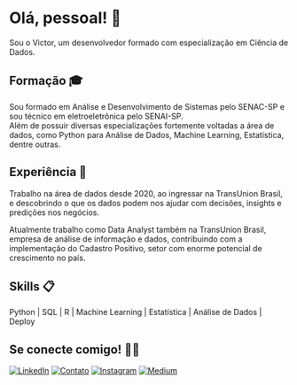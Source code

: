 # Olá, pessoal! 👋

Sou o Victor, um desenvolvedor formado com especialização em Ciência de Dados.

## Formação 🎓

Sou formado em Análise e Desenvolvimento de Sistemas pelo SENAC-SP e sou técnico em eletroeletrônica pelo SENAI-SP.<br>
Além de possuir diversas especializações fortemente voltadas a área de dados, como Python para Análise de Dados, Machine Learning, Estatística, dentre outras.

## Experiência 🏢

Trabalho na área de dados desde 2020, ao ingressar na TransUnion Brasil, e descobrindo o que os dados podem nos ajudar com decisões, insights e predições nos negócios.

Atualmente trabalho como Data Analyst também na TransUnion Brasil, empresa de análise de informação e dados, contribuindo com a implementação do Cadastro Positivo, setor com enorme potencial de crescimento no país.

## Skills 📋 

Python | SQL | R | Machine Learning | Estatística | Análise de Dados | Deploy

## Se conecte comigo! 💪🏼 

[![LinkedIn](https://img.shields.io/badge/linkedin-%230077B5.svg?style=for-the-badge&logo=linkedin&logoColor=white)](https://linkedin.com/in/vilelavictor)
[![Contato](https://img.shields.io/badge/-Contato-%23333?style=for-the-badge&logo=gmail&logoColor=white)](mailto:victor_vilel@hotmail.com)
[![Instagram](https://img.shields.io/badge/instagram-%23E4405F.svg?style=for-the-badge&logo=Instagram&logoColor=white)](https://instagram.com/victorvilela_)
[![Medium](https://img.shields.io/badge/medium-000000?style=for-the-badge&logo=medium&logoColor=white)](https://medium.com/@victorvilela_)
